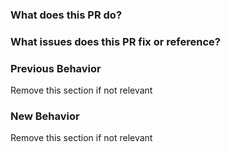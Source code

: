 ### What does this PR do?

### What issues does this PR fix or reference?

### Previous Behavior
Remove this section if not relevant

### New Behavior
Remove this section if not relevant
